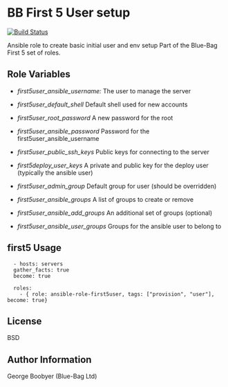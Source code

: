 BB First 5 User setup
=====================
[![Build Status](https://travis-ci.org/Blue-Bag/ansible-role-first5user.svg?branch=master)](https://travis-ci.org/Blue-Bag/ansible-role-first5user)

Ansible role to create basic initial user and env setup
Part of the Blue-Bag First 5 set of roles.

Role Variables
--------------
* *first5user_ansible_username:* The user to manage the server
* *first5user_default_shell* Default shell used for new accounts
* *first5user_root_password* A new password for the root
* *first5user_ansible_password* Password for the first5user_ansible_username
* *first5user_public_ssh_keys* Public keys for connecting to the server

* *first5deploy_user_keys* A private and public key for the deploy user (typically the ansible user)

* *first5user_admin_group* Default group for user (should be overridden)

* *first5user_ansible_groups*  A list of groups to create or remove

* *first5user_ansible_add_groups* An additional set of groups (optional)

* *first5user_ansible_user_groups* Groups for the ansible user to belong to

first5
Usage
-----

```
  - hosts: servers
  gather_facts: true
  become: true

  roles:
    - { role: ansible-role-first5user, tags: ["provision", "user"], become: true}
```


License
-------

BSD

Author Information
------------------
George Boobyer (Blue-Bag Ltd)